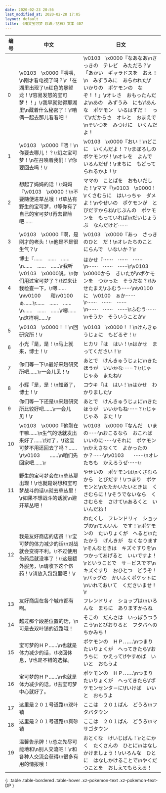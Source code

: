 ```yaml
---
date: 2020-02-23 20:56
last_modified_at: 2020-02-28 17:05
layout: default
title: 《精灵宝可梦 珍珠／钻石》文本 407
---
```

| 编号 | 中文 | 日文 |
| ---- | ---- | ---- |
| 0 | \v0103　\x0000『喂喂，\n刚才看电视了吗？\r「在湖里出现了\n红色的暴鲤龙！\f容易发怒的宝可梦！！」\r我早就觉得那湖里\n藏着什么秘密了！\f咱俩一起去那儿看看吧！ | \v0103　\x0000『なあなあ\nさっきの　テレビ　みただろ？\r「あかい　ギャラドスを　おえ！\n　みずうみに　あらわれた\f　いかりの　ポケモンの　なぞ！！」\rオレさ　おもったんだよ\nあの　みずうみ　にも\fあんな　ポケモン　いるはずだ！　って\rだからさ　オレと　おまえで\nそいつを　みつけに　いくんだよ！ |
| 1 | \v0103　\x0000『喂！\n你要去哪儿！？\r幻之宝可梦！\n在召唤着我们！\f你要回去吗！\r | \v0103　\x0000『おい！\nどこに　いくんだよ！？\rまぼろしの　ポケモンが！\nオレを　よんで　いるんだぜ！\rまちに　もどってられるかよ！\r |
| 2 | 想起了妈妈的话！\r妈妈『\v0103　\x0000！\n不要随便进草丛哦！\f草丛有野生的宝可梦，\f等你有了自己的宝可梦\f再去冒险吧…… | ママの　ことばを　おもいだした！\rママ『\v0103　\x0000！\rくさむらに　はいっちゃ　ダメよ！\nやせいの　ポケモンが　とびだすからね\rじぶんの　ポケモンを　もっていれば\nだいじょうぶ　なんだけど⋯⋯ |
| 3 | \v0103　\x0000『啊，是刚才的老头！\n他是不是很生气？\r | \v0103　\x0000『あっ　さっきのひと　だ！\nオレたちのこと　にらんで　いないか？\r |
| 4 | 博士『……　……　……\n……　……　……\r我听\v0103　\x0000说，\n你们用过宝可梦了？\f过来让我检查一下，\r嗯……\n\v0100　　和\v0100　ぁ……\r……　……　……\n……　……　……\r嗯……\n这样啊……\r | はかせ『⋯⋯　⋯⋯　⋯⋯\n⋯⋯　⋯⋯　⋯⋯\r\v0103　\x0000から　きいたが\nポケモンを　つかった　そうだな？\fみせたまえ\rふむう⋯⋯\n\v0100　　に　\v0100　ぁか⋯⋯\r⋯⋯　⋯⋯　⋯⋯\n⋯⋯　⋯⋯　⋯⋯\rふむう⋯⋯\nそうか　そういうことか\r |
| 5 | \v0103　\x0000！！\n回研究所！\r | \v0103　\x0000！！\nけんきゅうじょに　もどるぞ！\r |
| 6 | 小光『是，是！\n马上就来，博士！\r | ヒカリ『は　はい！\nはかせ　まってください！\r |
| 7 | 你们等一下\n最好来趟研究所吧……\r一会儿见！\r | あとで　けんきゅうじょに\nきた　ほうが　いいかな⋯⋯？\rじゃ　じゃあ　またね\r |
| 8 | 小辉『是，是！\n知道了，博士！\r | コウキ『は　はい！\nはかせ　わかりました\r |
| 9 | 你们等一下还是\n来趟研究所比较好吧……\r一会儿见！\r | あとで　けんきゅうじょに\nきた　ほうが　いいかもね⋯⋯？\rじゃ　じゃあ　また！\r |
| 10 | \v0103　\x0000『他刚在干嘛……\n生气的话就发出来好了……\f对了，\f这宝可梦不用还回去了吗？……\r\v0103　　……\n咱们先回家吧……\r | \v0103　\x0000『なんだ　いまの⋯⋯\nおこるなら　おこれば　いいのに⋯⋯\rそれに　ポケモン\nかえさなくて　よかったのか？⋯⋯\r\v0103　　⋯⋯\nオレたちも　かえろうぜ⋯⋯\r |
| 11 | 野生的宝可梦会在\n草丛那出现！\r也就是说想和宝可梦战斗的话\n就去草丛里！\r如果不想战斗的话就\n避开草丛吧！ | やせいの　ポケモンは\nくさむら　から　とびだす！\rつまり　ポケモンと\nたたかいたいときは　くさむらに！\rそうでないなら　くさむらを　さけて\nあるくと　いいんだね！ |
| 12 | 我是友好商店的店员！\r宝可梦的体力减少的话\n对战就会变得不利。\r不过使用伤药后就没事了！\r这是额外服务，\n请收下这个伤药！\r请放入包包里吧！\r | わたくし　フレンドリィ　ショップの\nてんいん　です！\rポケモンの　たいりょくが　へると\nたたかう　げんきが　なくなります\rそんなときは　キズぐすりを\nつかってあげると　いいですよ！\rということで　サ－ビスです\nキズぐすり　おひとつ　どうぞ！\rバッグの　かいふくポケットに\nいれておいて　くださいませ！\r |
| 13 | 友好商店在各个城市都有啊。 | フレンドリィ　ショップは\nいろんな　まちに　ありますからね |
| 14 | 越过那个段差位置的话，\n可是去双叶镇的近路哦！ | そこの　だんさは　いっぽうつうこう\nとびおりると　フタバへの　ちかみち！ |
| 15 | 宝可梦的ＨＰ……\n也就是体力减少的话，\f收回休息，\f也是不错的选择。 | ポケモンの　ＨＰ⋯⋯\nつまり　たいりょくが　へってきたら\fおうちに　かえって\fやすめば　いいと　おもうよ |
| 16 | 宝可梦的ＨＰ……\n也就是体力减少的话，\f去宝可梦中心就好了。 | ポケモンの　ＨＰ⋯⋯\nつまり　たいりょくが　へってきたら\fポケモンセンタ－に\fいけば　いいと　おもうよ |
| 17 | 这里是２０１号道路\n双叶镇 | ここは　２０１ばん　どうろ\nフタバタウン |
| 18 | 这里是２０１号道路\n真砂镇 | ここは　２０１ばん　どうろ\nマサゴタウン |
| 19 | 温馨告示牌！\r总之先尽可能地和\n别人交流吧！\r和各种人交流会获得\n很多有用的情报哦！ | おとくな　けいじばん！\rとにかく　たくさんの　ひとに\nはなしかけましょう！\rいろんな　ひとに　はなしかけることで\nやくだつことを　おしえてもらえる！ |
{: .table .table-bordered .table-hover .xz-pokemon-text .xz-pokemon-text-DP }
